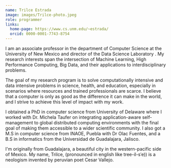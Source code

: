 ```yaml
---
name: Trilce Estrada
image: images/Trilce-photo.jpeg
role: programmer
links:
  home-page: https://www.cs.unm.edu/~estrada/
  orcid: 0000-0001-7743-8754
---
```


I am an associate professor in the department of Computer Science at the University of New Mexico and director of the Data Science Laboratory . My research interests span the intersection of Machine Learning, High Performance Computing, Big Data, and their applications to interdisciplinary problems.

The goal of my research program is to solve computationally intensive and data intensive problems in science, health, and education, especially in scenarios where resources and trained professionals are scarce. I believe that a computer is only as good as the difference it can make in the world, and I strive to achieve this level of impact with my work.

I obtained a PhD in computer science from University of Delaware where I worked with Dr. Michela Taufer on integrating application-aware self-management to global distributed computing environments with the final goal of making them accessible to a wider scientific community. I also got a M.S in computer science from INAOE, Puebla with Dr Olac Fuentes, and a B.S in informatics from the Universidad de Guadalajara, Jalisco.

I'm originally from Guadalajara, a beautiful city in the western-pacific side of Mexico. My name, Trilce, (pronounced in english like tree-il-sˈe)) is a neologism invented by peruvian poet Cesar Vallejo.
